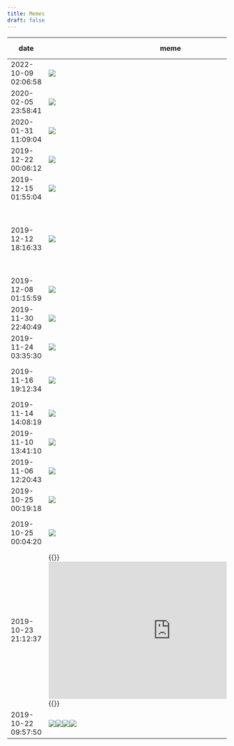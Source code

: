 ```yaml
---
title: Memes
draft: false
---
```


|date|meme|fun commentary|
|-|-|-|
|2022-10-09 02:06:58|![](/img/vk/lRbhzCi__2M.jpg)||
|2020-02-05 23:58:41|![](/img/vk/MpeLcdXX5A4.jpg)|Беременна в 16|
|2020-01-31 11:09:04|![](/img/vk/QN6cMVn_9yI.jpg)|Сиди не рыпайся|
|2019-12-22 00:06:12|![](/img/vk/aG0ncGF8Au8.jpg)|???|
|2019-12-15 01:55:04|![](/img/vk/2kDFuI17F4Y.jpg)|PS: lyat nadpis poehala|
|2019-12-12 18:16:33|![](/img/vk/IK-Dx-Pg0yE.jpg)|Шутки от адмена с контрольной по теорверу TODO: ЗАМАЗАТЬ ИМЯ НА КАРТИНКЕ|
|2019-12-08 01:15:59|![](/img/vk/OmfmWOxHvV0.jpg)||
|2019-11-30 22:40:49|![](/img/vk/iepVtmIixw8.jpg)||
|2019-11-24 03:35:30|![](/img/vk/lvTdYlqcrB4.jpg)|Anime in real life|
|2019-11-16 19:12:34|![](/img/vk/z7m1bhPoWxk.jpg)|Любая теорема о перестановке пределов|
|2019-11-14 14:08:19|![](/img/vk/UDLRUrAnXEw.jpg)|ml meme|
|2019-11-10 13:41:10|![](/img/vk/ilLt6gLUkKc.jpg)||
|2019-11-06 12:20:43|![](/img/vk/eQQWmHQJVlo.jpg)|Как справиться с депрессией|
|2019-10-25 00:19:18|![](/img/vk/9xx7rIEbCJs.jpg)||
|2019-10-25 00:04:20|[![](/img/vk/xicRRtFlVJc.jpg)](https://ru.wikipedia.org/wiki/%D0%A2%D0%B5%D0%BE%D1%80%D0%B5%D0%BC%D0%B0_%D0%BF%D1%80%D0%B5%D0%B4%D1%81%D1%82%D0%B0%D0%B2%D0%BB%D0%B5%D0%BD%D0%B8%D0%B9_%D0%A0%D0%B8%D1%81%D0%B0)|Это я, читаю теорему Риса о представлении|
|2019-10-23 21:12:37|{{<rawhtml>}}<iframe width="560" height="315" src="https://www.youtube.com/embed/nQzJ8WGuY-o" title="YouTube video player" frameborder="0" allow="accelerometer; autoplay; clipboard-write; encrypted-media; gyroscope; picture-in-picture" allowfullscreen></iframe>{{</rawhtml>}}|Всплакнул с концовки|
|2019-10-22 09:57:50|![](/img/vk/pCKZMp6bi78.jpg)![](/img/vk/Oj9JXB55BkM.jpg)![](/img/vk/Gtej1oVYAMc.jpg)![](/img/vk/dppkOr3syD8.jpg)||
